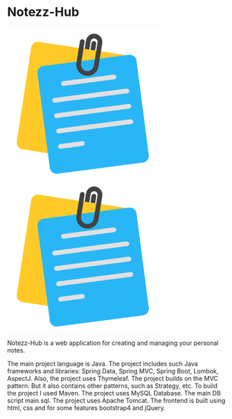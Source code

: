 # Notezz-Hub
<p>
  <img src="https://github.com/pavan-005/Notezz-Hub/blob/main/src/main/resources/static/assets/img/logo.png" width="350" alt="logo.png">
  <img src="https://github.com/pavan-005/Notezz-Hub/blob/main/src/main/resources/static/assets/img/logo.png" width="350" alt="logo.png">
</p>

Notezz-Hub is a web application for creating and managing your personal notes.

The main project language is Java. The project includes such Java frameworks and libraries: Spring Data, Spring MVC, Spring Boot, Lombok, AspectJ. Also, the project uses Thymeleaf.
The project builds on the MVC pattern. But it also contains other patterns, such as Strategy, etc.
To build the project I used Maven.
The project uses MySQL Database. The main DB script main.sql.
The project uses Apache Tomcat.
The frontend is built using html, css and for some features bootstrap4 and jQuery.

